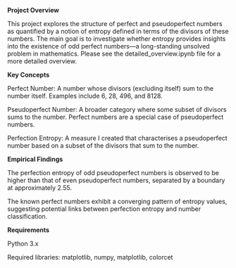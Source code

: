 **Project Overview**

This project explores the structure of perfect and pseudoperfect numbers as quantified by a notion of entropy defined in terms of the divisors of these numbers. The main goal is to investigate whether entropy provides insights into the existence of odd perfect numbers—a long-standing unsolved problem in mathematics.
Please see the detailed_overview.ipynb file for a more detailed overview.

**Key Concepts**

Perfect Number: A number whose divisors (excluding itself) sum to the number itself. Examples include 6, 28, 496, and 8128.

Pseudoperfect Number: A broader category where some subset of divisors sums to the number. Perfect numbers are a special case of pseudoperfect numbers.

Perfection Entropy: A measure I created that characterises a pseudoperfect number based on a subset of the divisors that sum to the number.

**Empirical Findings**

The perfection entropy of odd pseudoperfect numbers is observed to be higher than that of even pseudoperfect numbers, separated by a boundary at approximately 2.55.

The known perfect numbers exhibit a converging pattern of entropy values, suggesting potential links between perfection entropy and number classification.

**Requirements**

Python 3.x

Required libraries: matplotlib, numpy, matplotlib, colorcet
